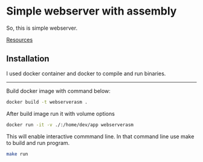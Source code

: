 # Simple webserver with assembly

So, this is simple webserver.

[Resources](./RESOURCES.md)

## Installation

I used docker container and docker to compile and run binaries.

---
Build docker image with command below:

```bash
docker build -t webserverasm .
```

After build image run it with volume options

```bash
docker run -it -v ./:/home/dev/app webserverasm
```

This will enable interactive commmand line. In that command line use make to build and run program.

```bash
make run
```
